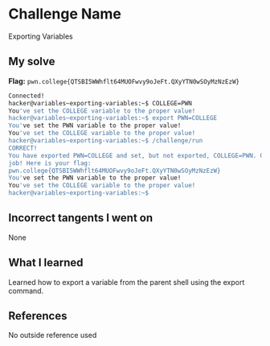 # Challenge Name
Exporting Variables

## My solve
**Flag:** `pwn.college{QTSBI5WWhflt64MUOFwvy9oJeFt.QXyYTN0wSOyMzNzEzW}`

```bash
Connected!
hacker@variables~exporting-variables:~$ COLLEGE=PWN
You've set the COLLEGE variable to the proper value!
hacker@variables~exporting-variables:~$ export PWN=COLLEGE
You've set the PWN variable to the proper value!
You've set the COLLEGE variable to the proper value!
hacker@variables~exporting-variables:~$ /challenge/run
CORRECT!
You have exported PWN=COLLEGE and set, but not exported, COLLEGE=PWN. Great
job! Here is your flag:
pwn.college{QTSBI5WWhflt64MUOFwvy9oJeFt.QXyYTN0wSOyMzNzEzW}
You've set the PWN variable to the proper value!
You've set the COLLEGE variable to the proper value!
hacker@variables~exporting-variables:~$
```
## Incorrect tangents I went on
None

## What I learned
Learned how to export a variable from the parent shell using the export command.

## References 
No outside reference used
